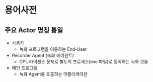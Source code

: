 # 용어사전


## 주요 Actor 명칭 통일
* 사용자
  * 녹화 프로그램을 이용하는 End-User
* Recorder Agent (녹화 에이전트)
  * GPL 라이센스 문제로 별도의 프로세스(exe 파일)로 동작하는 녹화 모듈
* 메인 프로그램
  * 녹화 Agent를 호출하는 어플리케이션

